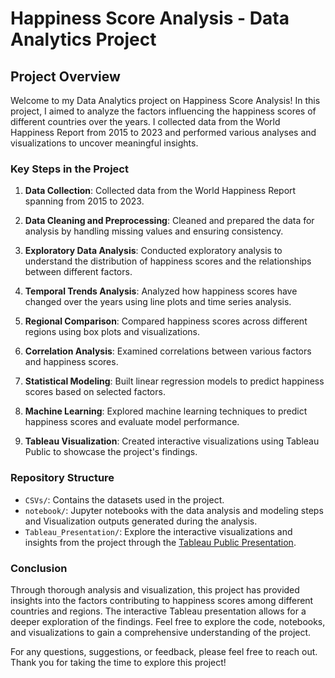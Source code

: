 # Happiness Score Analysis - Data Analytics Project

## Project Overview

Welcome to my Data Analytics project on Happiness Score Analysis! In this project, I aimed to analyze the factors influencing the happiness scores of different countries over the years. I collected data from the World Happiness Report from 2015 to 2023 and performed various analyses and visualizations to uncover meaningful insights.

### Key Steps in the Project

1. **Data Collection**: Collected data from the World Happiness Report spanning from 2015 to 2023.

2. **Data Cleaning and Preprocessing**: Cleaned and prepared the data for analysis by handling missing values and ensuring consistency.

3. **Exploratory Data Analysis**: Conducted exploratory analysis to understand the distribution of happiness scores and the relationships between different factors.

4. **Temporal Trends Analysis**: Analyzed how happiness scores have changed over the years using line plots and time series analysis.

5. **Regional Comparison**: Compared happiness scores across different regions using box plots and visualizations.

6. **Correlation Analysis**: Examined correlations between various factors and happiness scores.

7. **Statistical Modeling**: Built linear regression models to predict happiness scores based on selected factors.

8. **Machine Learning**: Explored machine learning techniques to predict happiness scores and evaluate model performance.

9. **Tableau Visualization**: Created interactive visualizations using Tableau Public to showcase the project's findings.

### Repository Structure

- `CSVs/`: Contains the datasets used in the project.
- `notebook/`: Jupyter notebooks with the data analysis and modeling steps and Visualization outputs generated during the analysis.
- `Tableau_Presentation/`: Explore the interactive visualizations and insights from the project through the [Tableau Public Presentation](https://public.tableau.com/views/TheWorldHappinessReport_16918479947500/Dashboard1?:language=pt-BR&:display_count=n&:origin=viz_share_link).

### Conclusion

Through thorough analysis and visualization, this project has provided insights into the factors contributing to happiness scores among different countries and regions. The interactive Tableau presentation allows for a deeper exploration of the findings. Feel free to explore the code, notebooks, and visualizations to gain a comprehensive understanding of the project.

For any questions, suggestions, or feedback, please feel free to reach out. Thank you for taking the time to explore this project!
